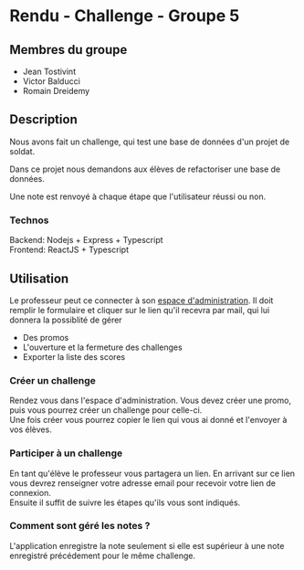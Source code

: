 # Rendu - Challenge - Groupe 5

## Membres du groupe
- Jean Tostivint
- Victor Balducci
- Romain Dreidemy

## Description
Nous avons fait un challenge, qui test une base de données d'un projet de soldat.

Dans ce projet nous demandons aux élèves de refactoriser une base de données.

Une note est renvoyé à chaque étape que l'utilisateur réussi ou non.

### Technos

Backend: Nodejs + Express + Typescript  
Frontend: ReactJS + Typescript  

## Utilisation

Le professeur peut ce connecter à son [espace d'administration](https://soft-dango-11d268.netlify.app/admin/login).
Il doit remplir le formulaire et cliquer sur le lien qu'il recevra par mail, qui lui donnera la possiblité de gérer
- Des promos
- L'ouverture et la fermeture des challenges
- Exporter la liste des scores

### Créer un challenge

Rendez vous dans l'espace d'administration. Vous devez créer une promo, puis vous pourrez créer un challenge pour celle-ci.  
Une fois créer vous pourrez copier le lien qui vous ai donné et l'envoyer à vos élèves.

### Participer à un challenge

En tant qu'élève le professeur vous partagera un lien. En arrivant sur ce lien vous devrez renseigner votre adresse email pour recevoir votre lien de connexion.  
Ensuite il suffit de suivre les étapes qu'ils vous sont indiqués.

### Comment sont géré les notes ?

L'application enregistre la note seulement si elle est supérieur à une note enregistré précédement pour le même challenge.
